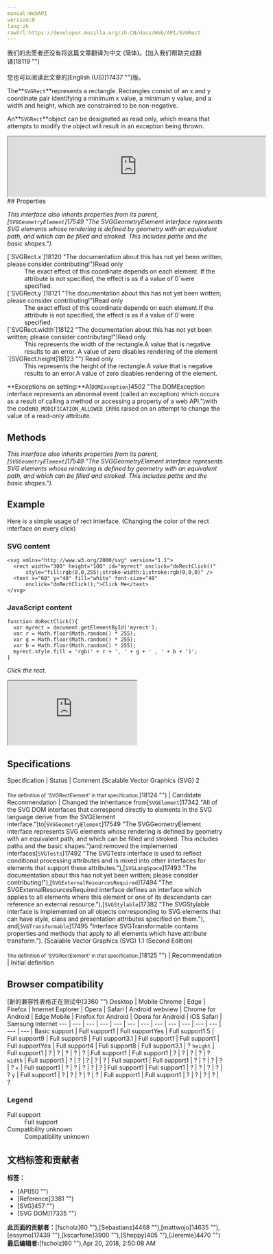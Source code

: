 ```yaml
---
manual:WebAPI
version:0
lang:zh
rawUrl:https://developer.mozilla.org/zh-CN/docs/Web/API/SVGRect
---
```




<bdi>我们的志愿者还没有将这篇文章翻译为<bdi>中文 (简体)</bdi>。[加入我们帮助完成翻译]18119 "")<br></br>您也可以阅读此文章的[English (US)]17437 "")版。</bdi>






The**`SVGRect`**represents a rectangle. Rectangles consist of an x and y coordinate pair identifying a minimum x value, a minimum y value, and a width and height, which are constrained to be non-negative.



An**`SVGRect`**object can be designated as read only, which means that attempts to modify the object will result in an exception being thrown.

<iframe src='https://mdn.mozillademos.org/en-US/docs/Web/API/SVGRect$samples/inheritance_diagram?revision=1375651' width='600' height='140'></iframe>
## Properties<a name="Properties"></a>


<em>This interface also inherits properties from its parent,[`SVGGeometryElement`]17549 "The SVGGeometryElement interface represents SVG elements whose rendering is defined by geometry with an equivalent path, and which can be filled and stroked. This includes paths and the basic shapes.").</em>

<dl><dt id=''>[`SVGRect.x`]18120 "The documentation about this has not yet been written; please consider contributing!")Read only</dt><dd>The exact effect of this coordinate depends on each element. If the attribute is not specified, the effect is as if a value of`0`were specified.</dd><dt id=''>[`SVGRect.y`]18121 "The documentation about this has not yet been written; please consider contributing!")Read only</dt><dd>The exact effect of this coordinate depends on each element.If the attribute is not specified, the effect is as if a value of`0`were specified.</dd><dt id=''>[`SVGRect.width`]18122 "The documentation about this has not yet been written; please consider contributing!")Read only</dt><dd>This represents the width of the rectangle.A value that is negative results to an error. A value of zero disables rendering of the element</dd><dt id=''>`[SVGRect.height]18123 "")`Read only</dt><dd>This represents the height of the rectangle.A value that is negative results to an error.A value of zero disables rendering of the element.</dd></dl>

**Exceptions on setting:**A[`DOMException`]4502 "The DOMException interface represents an abnormal event (called an exception) which occurs as a result of calling a method or accessing a property of a web API.")with the code`NO_MODIFICATION_ALLOWED_ERR`is raised on an attempt to change the value of a read-only attribute.


## Methods<a name="Methods"></a>


<em>This interface also inherits properties from its parent,[`SVGGeometryElement`]17549 "The SVGGeometryElement interface represents SVG elements whose rendering is defined by geometry with an equivalent path, and which can be filled and stroked. This includes paths and the basic shapes.").</em>


## Example<a name="Example"></a>


Here is a simple usage of rect interface. (Changing the color of the rect interface on every click)


### SVG content<a name="SVG_content"></a>

```
<svg xmlns="http://www.w3.org/2000/svg" version="1.1">
  <rect width="300" height="100" id="myrect" onclick="doRectClick()"
      style="fill:rgb(0,0,255);stroke-width:1;stroke:rgb(0,0,0)" />
  <text x="60" y="40" fill="white" font-size="40"
      onclick="doRectClick();">Click Me</text>
</svg>
```

### JavaScript content<a name="JavaScript_content"></a>

```
function doRectClick(){
  var myrect = document.getElementById('myrect');
  var r = Math.floor(Math.random() * 255);
  var g = Math.floor(Math.random() * 255);
  var b = Math.floor(Math.random() * 255);
  myrect.style.fill = 'rgb(' + r + ', ' + g + ' , ' + b + ')';
}
```


<em>Click the rect.</em>



<iframe src='https://mdn.mozillademos.org/en-US/docs/Web/API/SVGRect$samples/Example?revision=1375651' width='null' height='null'></iframe>



## Specifications<a name="Specifications"></a>
Specification | Status | Comment 
[Scalable Vector Graphics (SVG) 2<br></br><small>The definition of &#39;SVGRectElement&#39; in that specification.</small>]18124 "") | Candidate Recommendation | Changed the inheritance from[`SVGElement`]17342 "All of the SVG DOM interfaces that correspond directly to elements in the SVG language derive from the SVGElement interface.")to[`SVGGeometryElement`]17549 "The SVGGeometryElement interface represents SVG elements whose rendering is defined by geometry with an equivalent path, and which can be filled and stroked. This includes paths and the basic shapes.")and removed the implemented interfaces[`SVGTests`]17492 "The SVGTests interface is used to reflect conditional processing attributes and is mixed into other interfaces for elements that support these attributes."),[`SVGLangSpace`]17493 "The documentation about this has not yet been written; please consider contributing!"),[`SVGExternalResourcesRequired`]17494 "The SVGExternalResourcesRequired interface defines an interface which applies to all elements where this element or one of its descendants can reference an external resource."),[`SVGStylable`]17382 "The SVGStylable interface is implemented on all objects corresponding to SVG elements that can have style, class and presentation attributes specified on them."), and[`SVGTransformable`]17495 "Interface SVGTransformable contains properties and methods that apply to all elements which have attribute transform."). 
[Scalable Vector Graphics (SVG) 1.1 (Second Edition)<br></br><small>The definition of &#39;SVGRectElement&#39; in that specification.</small>]18125 "") | Recommendation | Initial definition 


## Browser compatibility<a name="Browser_compatibility"></a>
[新的兼容性表格正在测试中<i></i>]3360 "")
<abbr>Desktop<i></i></abbr> | <abbr>Mobile<i></i></abbr> 
<abbr>Chrome<i></i></abbr> | <abbr>Edge<i></i></abbr> | <abbr>Firefox<i></i></abbr> | <abbr>Internet Explorer<i></i></abbr> | <abbr>Opera<i></i></abbr> | <abbr>Safari<i></i></abbr> | <abbr>Android webview<i></i></abbr> | <abbr>Chrome for Android<i></i></abbr> | <abbr>Edge Mobile<i></i></abbr> | <abbr>Firefox for Android<i></i></abbr> | <abbr>Opera for Android<i></i></abbr> | <abbr>iOS Safari<i></i></abbr> | <abbr>Samsung Internet<i></i></abbr> 
 ---  |  ---  |  ---  |  ---  |  ---  |  ---  |  ---  |  ---  |  ---  |  ---  |  ---  |  ---  |  ---  |  ---  | 
Basic support | <abbr>Full support</abbr>1 | <abbr>Full support</abbr>Yes | <abbr>Full support</abbr>1.5 | <abbr>Full support</abbr>9 | <abbr>Full support</abbr>8 | <abbr>Full support</abbr>3.1 | <abbr>Full support</abbr>1 | <abbr>Full support</abbr>1 | <abbr>Full support</abbr>Yes | <abbr>Full support</abbr>4 | <abbr>Full support</abbr>8 | <abbr>Full support</abbr>3.1 | <abbr>?</abbr> 
`height` | <abbr>Full support</abbr>1 | <abbr>?</abbr> | <abbr>?</abbr> | <abbr>?</abbr> | <abbr>?</abbr> | <abbr>?</abbr> | <abbr>Full support</abbr>1 | <abbr>Full support</abbr>1 | <abbr>?</abbr> | <abbr>?</abbr> | <abbr>?</abbr> | <abbr>?</abbr> | <abbr>?</abbr> 
`width` | <abbr>Full support</abbr>1 | <abbr>?</abbr> | <abbr>?</abbr> | <abbr>?</abbr> | <abbr>?</abbr> | <abbr>?</abbr> | <abbr>Full support</abbr>1 | <abbr>Full support</abbr>1 | <abbr>?</abbr> | <abbr>?</abbr> | <abbr>?</abbr> | <abbr>?</abbr> | <abbr>?</abbr> 
`x` | <abbr>Full support</abbr>1 | <abbr>?</abbr> | <abbr>?</abbr> | <abbr>?</abbr> | <abbr>?</abbr> | <abbr>?</abbr> | <abbr>Full support</abbr>1 | <abbr>Full support</abbr>1 | <abbr>?</abbr> | <abbr>?</abbr> | <abbr>?</abbr> | <abbr>?</abbr> | <abbr>?</abbr> 
`y` | <abbr>Full support</abbr>1 | <abbr>?</abbr> | <abbr>?</abbr> | <abbr>?</abbr> | <abbr>?</abbr> | <abbr>?</abbr> | <abbr>Full support</abbr>1 | <abbr>Full support</abbr>1 | <abbr>?</abbr> | <abbr>?</abbr> | <abbr>?</abbr> | <abbr>?</abbr> | <abbr>?</abbr> 


### Legend<a name="Legend"></a>
<dl><dt id=''><abbr>Full support</abbr></dt><dd>Full support</dd><dt id=''><abbr>Compatibility unknown</abbr></dt><dd>Compatibility unknown</dd></dl>



## 文档标签和贡献者
**标签：**
* [API]50 "")
* [Reference]3381 "")
* [SVG]457 "")
* [SVG DOM]17335 "")

**此页面的贡献者：**[fscholz]60 ""),[Sebastianz]4468 ""),[mattwojo]14635 ""),[essymo]17439 ""),[kscarfone]3900 ""),[Sheppy]405 ""),[Jeremie]4470 "")
**最后编辑者:**[fscholz]60 ""),<time>Apr 20, 2018, 2:50:08 AM</time>


